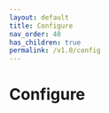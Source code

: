 ```yaml
---
layout: default
title: Configure
nav_order: 40
has_children: true
permalink: /v1.0/config
---
```


# Configure
